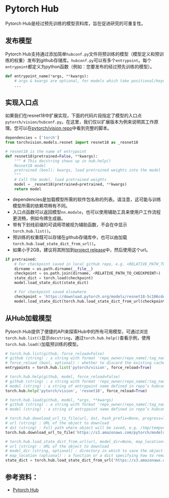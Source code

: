 # Pytorch Hub
Pytorch Hub是经过预先训练的模型资料库，旨在促进研究的可重复性。

## 发布模型
Pytorch Hub支持通过添加简单`hubconf.py`文件将预训练的模型（模型定义和预训练的权重）发布到github存储库。`hubconf.py`可以有多个`entrypoint`。每个`entrypoint`都定义为python函数（例如：您要发布的经过预先训练的模型）。
```python
def entrypoint_name(*args, **kwargs):
    # args & kwargs are optional, for models which take positional/keyword arguments.
    ...
```

## 实现入口点
如果我们在resnet18中扩展实现，下面的代码片段指定了模型的入口点`pytorch/vision/hubconf.py`。在这里，我们仅以扩展版本为例来说明其工作原理。您可以在[pytorch/vision repo](https://github.com/pytorch/vision/blob/master/hubconf.py)中看到完整的脚本。
```python
dependencies = ['torch']
from torchvision.models.resnet import resnet18 as _resnet18

# resnet18 is the name of entrypoint
def resnet18(pretrained=False, **kwargs):
    """ # This docstring shows up in hub.help()
    Resnet18 model
    pretrained (bool): kwargs, load pretrained weights into the model
    """
    # Call the model, load pretrained weights
    model = _resnet18(pretrained=pretrained, **kwargs)
    return model
```

- dependencies是加载模型所需的软件包名称的列表。请注意，这可能与训练模型所需的依赖项稍有不同。
- 入口点函数可以返回模型`nn.module`，也可以使用辅助工具来使用户工作流程更流畅，例如令牌生成器。
- 带有下划线前缀的可调用项被视为辅助函数，不会在中显示`torch.hub.list()`。
- 预训练的权重既可以存储在github存储库中，也可以由加载`torch.hub.load_state_dict_from_url()`。
- 如果小于2GB，建议将其附加到[project release](https://help.github.com/en/articles/distributing-large-binaries)中，然后使用这个url。

```python
if pretrained:
    # For checkpoint saved in local github repo, e.g. <RELATIVE_PATH_TO_CHECKPOINT>=weights/save.pth
    dirname = os.path.dirname(__file__)
    checkpoint = os.path.join(dirname, <RELATIVE_PATH_TO_CHECKPOINT>)
    state_dict = torch.load(checkpoint)
    model.load_state_dict(state_dict)

    # For checkpoint saved elsewhere
    checkpoint = 'https://download.pytorch.org/models/resnet18-5c106cde.pth'
    model.load_state_dict(torch.hub.load_state_dict_from_url(checkpoint, progress=False))
```

## 从Hub加载模型
Pytorch Hub提供了便捷的API来探索Hub中的所有可用模型，可通过浏览`torch.hub.list()`显示`docstring`，通过`torch.hub.help()`查看示例，使用`torch.hub.load()`加载预训练的模型。
```python
# torch.hub.list(github, force_reload=False)
# github (string) : a string with format 'repo_owner/repo_name[:tag_name]'
# force_reload (bool, optional) : whether to discard the existing cache and force a fresh download
entrypoints = torch.hub.list('pytorch/vision', force_reload=True)

# torch.hub.help(github, model, force_reload=False)
# github (string) : a string with format 'repo_owner/repo_name[:tag_name]'
# model (string) : a string of entrypoint name defined in repo’s hubconf.py
torch.hub.help('pytorch/vision', 'resnet18', force_reload=True)

# torch.hub.load(github, model, *args, **kwargs)
# github (string) : a string with format 'repo_owner/repo_name[:tag_name]'
# model (string) : a string of entrypoint name defined in repo’s hubconf.py

# torch.hub.download_url_to_file(url, dst, hash_prefix=None, progress=True)
# url (string) : URL of the object to download
# dst (string) : Full path where object will be saved, e.g. /tmp/temporary_file
torch.hub.download_url_to_file('https://s3.amazonaws.com/pytorch/models/resnet18-5c106cde.pth', '/tmp/temporary_file')

# torch.hub.load_state_dict_from_url(url, model_dir=None, map_location=None, progress=True, check_hash=False)
# url (string) : URL of the object to download
# model_dir (string, optional) : directory in which to save the object
# map_location (optional) : a function or a dict specifying how to remap storage locations (see torch.load)
state_dict = torch.hub.load_state_dict_from_url('https://s3.amazonaws.com/pytorch/models/resnet18-5c106cde.pth')
```

## 参考资料：
- [Pytorch Hub](https://pytorch.org/docs/stable/hub.html)